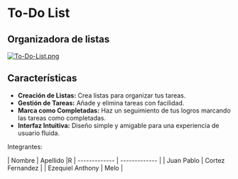# To-Do List
## Organizadora de listas

[![To-Do-List.png](https://i.postimg.cc/K8gQgdRH/To-Do-List.png)](https://i.postimg.cc/K8gQgdRH/To-Do-List.png)

## Características

- **Creación de Listas:** Crea listas para organizar tus tareas.
- **Gestión de Tareas:** Añade y elimina tareas con facilidad.
- **Marca como Completadas:** Haz un seguimiento de tus logros marcando las tareas como completadas.
- **Interfaz Intuitiva:** Diseño simple y amigable para una experiencia de usuario fluida.


Integrantes:

| Nombre  | Apellido |R
| ------------- | ------------- |
| Juan Pablo        | Cortez Fernandez  |
| Ezequiel Anthony  | Melo              |

